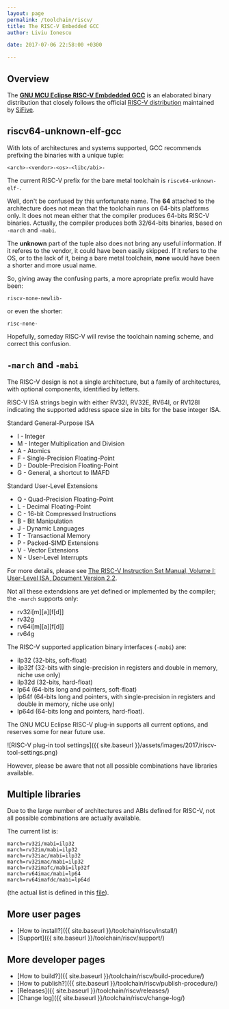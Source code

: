 ```yaml
---
layout: page
permalink: /toolchain/riscv/
title: The RISC-V Embedded GCC
author: Liviu Ionescu

date: 2017-07-06 22:58:00 +0300

---
```


## Overview

The [**GNU MCU Eclipse RISC-V Embdedded GCC**](https://github.com/gnu-mcu-eclipse/riscv-none-gcc/releases/) is an elaborated binary distribution that closely follows the official [RISC-V distribution](https://github.com/riscv/riscv-gcc) maintained by [SiFive](https://www.sifive.com).

## riscv64-unknown-elf-gcc


With lots of architectures and systems supported, GCC recommends prefixing the binaries with a unique tuple:

```
<arch>-<vendor>-<os>-<libc/abi>-
```

The current RISC-V prefix for the bare metal toolchain is `riscv64-unknown-elf-`.

Well, don't be confused by this unfortunate name. The **64** attached to the architecture does not mean that the toolchain runs  on 64-bits platforms only. It does not mean either that the compiler produces 64-bits RISC-V binaries. Actually, the compiler produces both 32/64-bits binaries, based on `-march` and `-mabi`.

The **unknown** part of the tuple also does not bring any useful information. If it referes to the vendor, it could have been easily skipped. If it refers to the OS, or to the lack of it, being a bare metal toolchain, **none** would have been a shorter and more usual name.

So, giving away the confusing parts, a more apropriate prefix would have been:

```
riscv-none-newlib-
```

or even the shorter:

```
risc-none-
```

Hopefully, someday RISC-V will revise the toolchain naming scheme, and correct this confusion.

## `-march` and `-mabi`

The RISC-V design is not a single architecture, but a family of architectures, with optional components, identified by letters.

RISC-V ISA strings begin with either RV32I, RV32E, RV64I, or RV128I indicating the supported address space size in bits for the base integer ISA.

Standard General-Purpose ISA

* I - Integer
* M - Integer Multiplication and Division 
* A - Atomics
* F - Single-Precision Floating-Point 
* D - Double-Precision Floating-Point
* G - General, a shortcut to IMAFD

Standard User-Level Extensions

* Q - Quad-Precision Floating-Point 
* L - Decimal Floating-Point
* C - 16-bit Compressed Instructions 
* B - Bit Manipulation
* J - Dynamic Languages 
* T - Transactional Memory 
* P - Packed-SIMD Extensions 
* V - Vector Extensions 
* N - User-Level Interrupts

For more details, please see [The RISC-V Instruction Set Manual, Volume I: User-Level ISA, Document Version 2.2](https://content.riscv.org/wp-content/uploads/2017/05/riscv-spec-v2.2.pdf).

Not all these extendsions are yet defined or implemented by the compiler; the `-march` supports only:

* rv32i[m][a][f[d]]
* rv32g 
* rv64i[m][a][f[d]]
* rv64g 

The RISC-V supported application binary interfaces (`-mabi`) are:

* ilp32 (32-bits, soft-float)
* ilp32f (32-bits with single-precision in registers and double in memory, niche use only)
* ilp32d (32-bits, hard-float)
* lp64 (64-bits long and pointers, soft-float)
* lp64f (64-bits long and pointers, with single-precision in registers and double in memory, niche use only)
* lp64d (64-bits long and pointers, hard-float).

The GNU MCU Eclipse RISC-V plug-in supports all current options, and reserves some for near future use.

![RISC-V plug-in tool settings]({{ site.baseurl }}/assets/images/2017/riscv-tool-settings.png)

However, please be aware that not all possible combinations have libraries available.

## Multiple libraries

Due to the large number of architectures and ABIs defined for RISC-V, not all possible combinations are actually available.

The current list is:

```
march=rv32i/mabi=ilp32
march=rv32im/mabi=ilp32
march=rv32iac/mabi=ilp32
march=rv32imac/mabi=ilp32
march=rv32imafc/mabi=ilp32f
march=rv64imac/mabi=lp64
march=rv64imafdc/mabi=lp64d
```

(the actual list is defined in this [file](https://github.com/riscv/riscv-gcc/blob/riscv-next/gcc/config/riscv/t-elf-multilib)).

## More user pages

* [How to install?]({{ site.baseurl }}/toolchain/riscv/install/)
* [Support]({{ site.baseurl }}/toolchain/riscv/support/)

## More developer pages

* [How to build?]({{ site.baseurl }}/toolchain/riscv/build-procedure/)
* [How to publish?]({{ site.baseurl }}/toolchain/riscv/publish-procedure/)
* [Releases]({{ site.baseurl }}/toolchain/riscv/releases/)
* [Change log]({{ site.baseurl }}/toolchain/riscv/change-log/)
